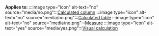 **Applies to:** :::image type="icon" alt-text="no" source="media/no.png":::[Calculated column](power-bi/transform-model/desktop-calculations-options#calculated-column-dax) :::image type="icon" alt-text="no" source="media/no.png":::[Calculated table](power-bi/transform-model/desktop-calculations-options#calculated-table) :::image type="icon" alt-text="no" source="media/no.png":::[Measure](power-bi/transform-model/desktop-calculations-options#measures) :::image type="icon" alt-text="yes" source="media/yes.png":::[Visual calculation](power-bi/transform-model/desktop-calculations-options#visual-calculation)